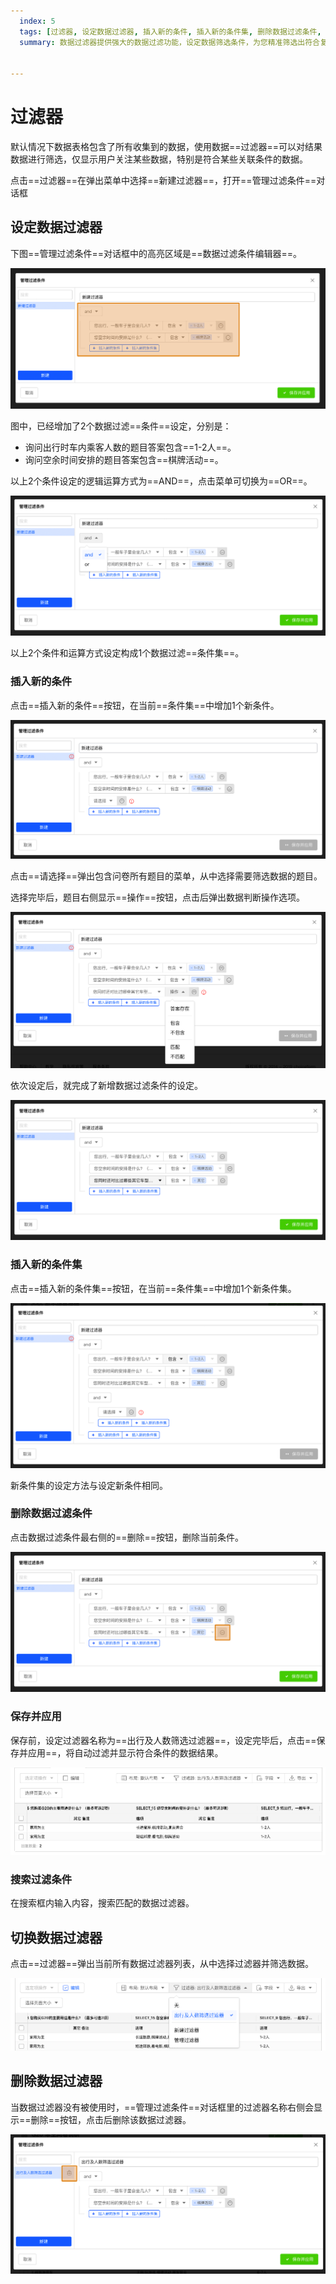 ```yaml
---
  index: 5
  tags: [过滤器, 设定数据过滤器, 插入新的条件, 插入新的条件集, 删除数据过滤条件, 保存过滤器, 应用过滤器, 搜索过滤条件, 切换数据过滤器, 删除数据过滤器, 数据表格, 数据结果]
  summary: 数据过滤器提供强大的数据过滤功能，设定数据筛选条件，为您精准筛选出符合复杂逻辑关联条件数据集合。


---
```







# 过滤器

默认情况下数据表格包含了所有收集到的数据，使用数据==过滤器==可以对结果数据进行筛选，仅显示用户关注某些数据，特别是符合某些关联条件的数据。

点击==过滤器==在弹出菜单中选择==新建过滤器==，打开==管理过滤条件==对话框

## 设定数据过滤器

下图==管理过滤条件==对话框中的高亮区域是==数据过滤条件编辑器==。

<img src='../assets/02dataTable//05dataFilter/dataFilterConditionSet.png'>

图中，已经增加了2个数据过滤==条件==设定，分别是：

  + 询问出行时车内乘客人数的题目答案包含==1-2人==。
  + 询问空余时间安排的题目答案包含==棋牌活动==。

以上2个条件设定的逻辑运算方式为==AND==，点击菜单可切换为==OR==。

<img src='../assets/02dataTable//05dataFilter/dataFilterConditionSetLogicSet.png'>

以上2个条件和运算方式设定构成1个数据过滤==条件集==。

### 插入新的条件

点击==插入新的条件==按钮，在当前==条件集==中增加1个新条件。

<img src='../assets/02dataTable//05dataFilter/addDataFilterCondition.png'>

点击==请选择==弹出包含问卷所有题目的菜单，从中选择需要筛选数据的题目。

选择完毕后，题目右侧显示==操作==按钮，点击后弹出数据判断操作选项。

<img src='../assets/02dataTable//05dataFilter/addDataFilterCondition2.png'>

依次设定后，就完成了新增数据过滤条件的设定。

<img src='../assets/02dataTable//05dataFilter/addDataFilterCondition3.png'>

### 插入新的条件集

点击==插入新的条件集==按钮，在当前==条件集==中增加1个新条件集。

<img src='../assets/02dataTable//05dataFilter/addDataFilterConditionSet.png'>

新条件集的设定方法与设定新条件相同。

### 删除数据过滤条件

点击数据过滤条件最右侧的==删除==按钮，删除当前条件。

<img src='../assets/02dataTable//05dataFilter/deleteDataFilterCondition.png'>

### 保存并应用

保存前，设定过滤器名称为==出行及人数筛选过滤器==，设定完毕后，点击==保存并应用==，将自动过滤并显示符合条件的数据结果。

<img src='../assets/02dataTable//05dataFilter/applyDataFilter.png'>

### 搜索过滤条件

在搜索框内输入内容，搜索匹配的数据过滤器。

## 切换数据过滤器

点击==过滤器==弹出当前所有数据过滤器列表，从中选择过滤器并筛选数据。

<img src='../assets/02dataTable//05dataFilter/selectDataFilter.png'>

## 删除数据过滤器

当数据过滤器没有被使用时，==管理过滤条件==对话框里的过滤器名称右侧会显示==删除==按钮，点击后删除该数据过滤器。

<img src='../assets/02dataTable//05dataFilter/deleteDataFilter.png'>
